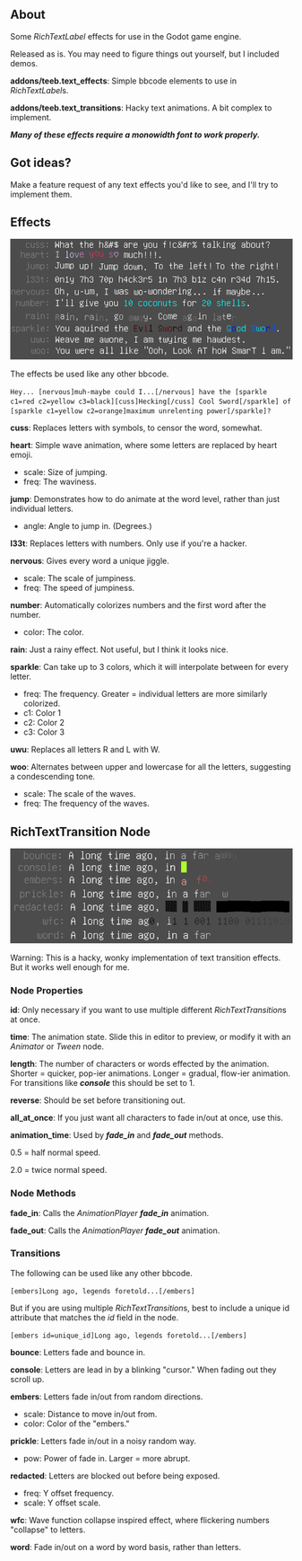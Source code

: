 
## About

Some *RichTextLabel* effects for use in the Godot game engine.

Released as is. You may need to figure things out yourself, but I included demos.

**addons/teeb.text_effects**: Simple bbcode elements to use in *RichTextLabel*s.

**addons/teeb.text_transitions**: Hacky text animations. A bit complex to implement.

***Many of these effects require a monowidth font to work properly.***

## Got ideas?

Make a feature request of any text effects you'd like to see, and I'll try to implement them.

## Effects

[![Effect Preview](readme/effect_preview.png "Effect Preview")](https://streamable.com/ev4k4a)

The effects be used like any other bbcode.

`
Hey... [nervous]muh-maybe could I...[/nervous] have the [sparkle c1=red c2=yellow c3=black][cuss]Hecking[/cuss] Cool Sword[/sparkle] of [sparkle c1=yellow c2=orange]maximum unrelenting power[/sparkle]?
`

**cuss**: Replaces letters with symbols, to censor the word, somewhat.


**heart**: Simple wave animation, where some letters are replaced by heart emoji.

- scale: Size of jumping.
- freq: The waviness.


**jump**: Demonstrates how to do animate at the word level, rather than just individual letters.

- angle: Angle to jump in. (Degrees.)


**l33t**: Replaces letters with numbers. Only use if you're a hacker.


**nervous**: Gives every word a unique jiggle.

- scale: The scale of jumpiness.
- freq: The speed of jumpiness.


**number**: Automatically colorizes numbers and the first word after the number.

- color: The color.


**rain**: Just a rainy effect. Not useful, but I think it looks nice.


**sparkle**: Can take up to 3 colors, which it will interpolate between for every letter.

- freq: The frequency. Greater = individual letters are more similarly colorized.
- c1: Color 1
- c2: Color 2
- c3: Color 3


**uwu**: Replaces all letters R and L with W.


**woo**: Alternates between upper and lowercase for all the letters, suggesting a condescending tone.

- scale: The scale of the waves.
- freq: The frequency of the waves.


## RichTextTransition Node

[![Transition Preview](readme/trans_preview.png "Transition Preview")](https://streamable.com/p18yu4)

Warning: This is a hacky, wonky implementation of text transition effects. But it works well enough for me.

### Node Properties

**id**: Only necessary if you want to use multiple different *RichTextTransition*s at once.

**time**: The animation state. Slide this in editor to preview, or modify it with an *Animator* or *Tween* node.

**length**: The number of characters or words effected by the animation.
Shorter = quicker, pop-ier animations.
Longer = gradual, flow-ier animation.
For transitions like ***console*** this should be set to 1.

**reverse**: Should be set before transitioning out.

**all_at_once**: If you just want all characters to fade in/out at once, use this.

**animation_time**: Used by ***fade_in*** and ***fade_out*** methods.

0.5 = half normal speed.

2.0 = twice normal speed.

### Node Methods

**fade_in**: Calls the *AnimationPlayer* ***fade_in*** animation.

**fade_out**: Calls the *AnimationPlayer* ***fade_out*** animation.


### Transitions

The following can be used like any other bbcode.

`
[embers]Long ago, legends foretold...[/embers]
`

But if you are using multiple *RichTextTransition*s, best to include a unique id attribute that matches the *id* field in the node.

`
[embers id=unique_id]Long ago, legends foretold...[/embers]
`

**bounce**: Letters fade and bounce in.

**console**: Letters are lead in by a blinking "cursor." When fading out they scroll up.

**embers**: Letters fade in/out from random directions.

- scale: Distance to move in/out from.
- color: Color of the "embers."

**prickle**: Letters fade in/out in a noisy random way.

- pow: Power of fade in. Larger = more abrupt.

**redacted**: Letters are blocked out before being exposed.

- freq: Y offset frequency.
- scale: Y offset scale.

**wfc**: Wave function collapse inspired effect, where flickering numbers "collapse" to letters.

**word**: Fade in/out on a word by word basis, rather than letters.
